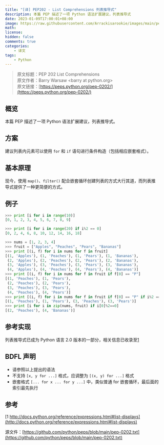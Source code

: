 ```yaml
---
title: "[译] PEP202 - List Comprehensions 列表推导式"
description: 本篇 PEP 描述了一项 Python 语法扩展建议，列表推导式
date: 2023-01-09T17:00:01+08:00
image: https://raw.githubusercontent.com/Arrackisarookie/images/main/pep.png
math: 
license: 
hidden: false
comments: true
categories:
    - 译文
tags:
    - Python
---
```


> 原文标题：PEP 202 List Comprehensions  
> 原文作者：Barry Warsaw \<barry at python.org\>  
> 原文链接：[https://peps.python.org/pep-0202/](https://peps.python.org/pep-0202/)

## 概览
本篇 PEP 描述了一项 Python 语法扩展建议，列表推导式。

## 方案
建议列表内元素可以使用 `for` 和 `if` 语句进行条件构造（包括相应嵌套格式）。

## 基本原理
现今，使用 `map()`、`filter()` 配合嵌套循环创建列表的方式大行其道，而列表推导式提供了一种更简便的方式。

## 例子
``` python
>>> print [i for i in range(10)]
[0, 1, 2, 3, 4, 5, 6, 7, 8, 9]

>>> print [i for i in range(20) if i%2 == 0]
[0, 2, 4, 6, 8, 10, 12, 14, 16, 18]

>>> nums = [1, 2, 3, 4]
>>> fruit = ["Apples", "Peaches", "Pears", "Bananas"]
>>> print [(i, f) for i in nums for f in fruit]
[(1, 'Apples'), (1, 'Peaches'), (1, 'Pears'), (1, 'Bananas'),
 (2, 'Apples'), (2, 'Peaches'), (2, 'Pears'), (2, 'Bananas'),
 (3, 'Apples'), (3, 'Peaches'), (3, 'Pears'), (3, 'Bananas'),
 (4, 'Apples'), (4, 'Peaches'), (4, 'Pears'), (4, 'Bananas')]
>>> print [(i, f) for i in nums for f in fruit if f[0] == "P"]
[(1, 'Peaches'), (1, 'Pears'),
 (2, 'Peaches'), (2, 'Pears'),
 (3, 'Peaches'), (3, 'Pears'),
 (4, 'Peaches'), (4, 'Pears')]
>>> print [(i, f) for i in nums for f in fruit if f[0] == "P" if i%2 == 1]
[(1, 'Peaches'), (1, 'Pears'), (3, 'Peaches'), (3, 'Pears')]
>>> print [i for i in zip(nums, fruit) if i[0]%2==0]
[(2, 'Peaches'), (4, 'Bananas')]
```

## 参考实现
列表推导式已成为 Python 语言 2.0 版本的一部分，相关信息已收录至[1](http://docs.python.org/reference/expressions.html#list-displays)

## BDFL 声明
+ 请参照以上提出的语法
+ 不支持 `[x, y for ...]` 格式，应调整为 `[(x, y) for ...]` 格式
+ 嵌套格式 `[... for x ... for y ...]` 中，类似普通 for 嵌套循环，最后面的索引最先执行

## 参考
[1 http://docs.python.org/reference/expressions.html#list-displays](http://docs.python.org/reference/expressions.html#list-displays)

源文件：[https://github.com/python/peps/blob/main/pep-0202.txt](https://github.com/python/peps/blob/main/pep-0202.txt)